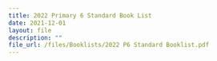 ```yaml
---
title: 2022 Primary 6 Standard Book List
date: 2021-12-01
layout: file
description: ""
file_url: /files/Booklists/2022 P6 Standard Booklist.pdf
---
```

